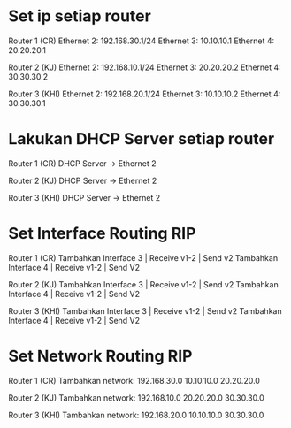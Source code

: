# Set ip setiap router
Router 1 (CR)
Ethernet 2: 192.168.30.1/24
Ethernet 3: 10.10.10.1
Ethernet 4: 20.20.20.1

Router 2 (KJ)
Ethernet 2: 192.168.10.1/24
Ethernet 3: 20.20.20.2
Ethernet 4: 30.30.30.2

Router 3 (KHI)
Ethernet 2: 192.168.20.1/24
Ethernet 3: 10.10.10.2
Ethernet 4: 30.30.30.1

# Lakukan DHCP Server setiap router
Router 1 (CR)
DHCP Server -> Ethernet 2

Router 2 (KJ)
DHCP Server -> Ethernet 2

Router 3 (KHI)
DHCP Server -> Ethernet 2

# Set Interface Routing RIP
Router 1 (CR)
Tambahkan Interface 3 | Receive v1-2 | Send v2
Tambahkan Interface 4 | Receive v1-2 | Send V2

Router 2 (KJ)
Tambahkan Interface 3 | Receive v1-2 | Send v2
Tambahkan Interface 4 | Receive v1-2 | Send V2

Router 3 (KHI)
Tambahkan Interface 3 | Receive v1-2 | Send v2
Tambahkan Interface 4 | Receive v1-2 | Send V2

# Set Network Routing RIP
Router 1 (CR)
Tambahkan network:
192.168.30.0
10.10.10.0
20.20.20.0

Router 2 (KJ)
Tambahkan network:
192.168.10.0
20.20.20.0
30.30.30.0

Router 3 (KHI)
Tambahkan network:
192.168.20.0
10.10.10.0
30.30.30.0
